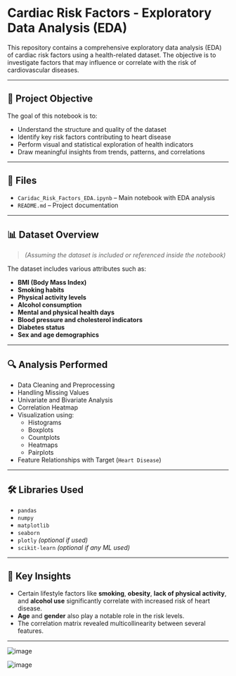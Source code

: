# Cardiac Risk Factors - Exploratory Data Analysis (EDA)

This repository contains a comprehensive exploratory data analysis (EDA) of cardiac risk factors using a health-related dataset. The objective is to investigate factors that may influence or correlate with the risk of cardiovascular diseases.

---

## 🧠 Project Objective

The goal of this notebook is to:

- Understand the structure and quality of the dataset
- Identify key risk factors contributing to heart disease
- Perform visual and statistical exploration of health indicators
- Draw meaningful insights from trends, patterns, and correlations

---

## 📁 Files

- `Caridac_Risk_Factors_EDA.ipynb` – Main notebook with EDA analysis
- `README.md` – Project documentation

---

## 📊 Dataset Overview

> *(Assuming the dataset is included or referenced inside the notebook)*

The dataset includes various attributes such as:

- **BMI (Body Mass Index)**
- **Smoking habits**
- **Physical activity levels**
- **Alcohol consumption**
- **Mental and physical health days**
- **Blood pressure and cholesterol indicators**
- **Diabetes status**
- **Sex and age demographics**

---

## 🔍 Analysis Performed

- Data Cleaning and Preprocessing
- Handling Missing Values
- Univariate and Bivariate Analysis
- Correlation Heatmap
- Visualization using:
  - Histograms
  - Boxplots
  - Countplots
  - Heatmaps
  - Pairplots
- Feature Relationships with Target (`Heart Disease`)

---

## 🛠️ Libraries Used

- `pandas`
- `numpy`
- `matplotlib`
- `seaborn`
- `plotly` *(optional if used)*
- `scikit-learn` *(optional if any ML used)*

---

## 📌 Key Insights

- Certain lifestyle factors like **smoking**, **obesity**, **lack of physical activity**, and **alcohol use** significantly correlate with increased risk of heart disease.
- **Age** and **gender** also play a notable role in the risk levels.
- The correlation matrix revealed multicollinearity between several features.

---
![image](https://github.com/user-attachments/assets/93fb593e-45dc-42b5-b744-2e89e46871c1)

![image](https://github.com/user-attachments/assets/4862a20c-9b54-47e4-ba17-5487b1ed9508)


